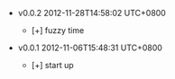 * v0.0.2 2012-11-28T14:58:02 UTC+0800
  * [+] fuzzy time

* v0.0.1 2012-11-06T15:48:31 UTC+0800
  * [+] start up
